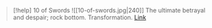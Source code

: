> [!help]  10 of Swords
> ![[10-of-swords.jpg|240]]
> The ultimate betrayal and despair; rock bottom. Transformation.
> [Link](https://daily-tarot.squarespace.com/ten-of-swords)